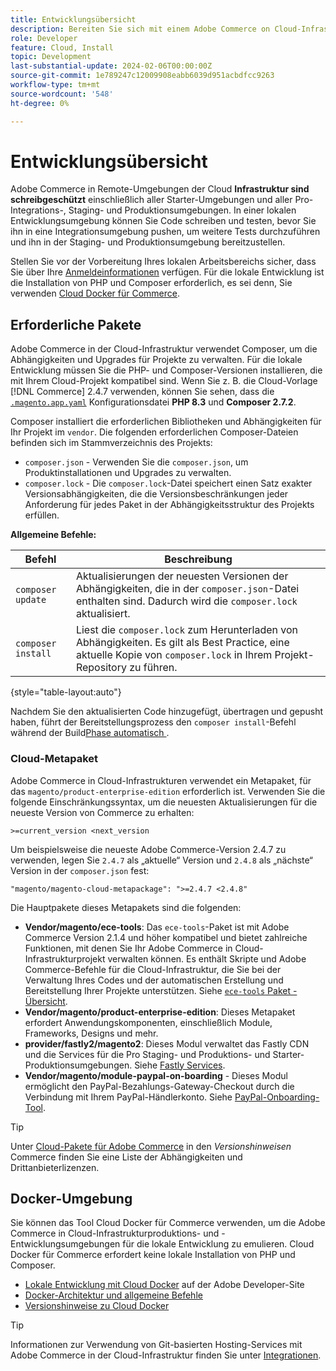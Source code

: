 ```yaml
---
title: Entwicklungsübersicht
description: Bereiten Sie sich mit einem Adobe Commerce on Cloud-Infrastrukturprojekt auf die lokale Entwicklung vor.
role: Developer
feature: Cloud, Install
topic: Development
last-substantial-update: 2024-02-06T00:00:00Z
source-git-commit: 1e789247c12009908eabb6039d951acbdfcc9263
workflow-type: tm+mt
source-wordcount: '548'
ht-degree: 0%

---
```


# Entwicklungsübersicht

Adobe Commerce in Remote-Umgebungen der Cloud **Infrastruktur sind schreibgeschützt** einschließlich aller Starter-Umgebungen und aller Pro-Integrations-, Staging- und Produktionsumgebungen. In einer lokalen Entwicklungsumgebung können Sie Code schreiben und testen, bevor Sie ihn in eine Integrationsumgebung pushen, um weitere Tests durchzuführen und ihn in der Staging- und Produktionsumgebung bereitzustellen.

Stellen Sie vor der Vorbereitung Ihres lokalen Arbeitsbereichs sicher, dass Sie über Ihre [Anmeldeinformationen](../../get-started/prepare-workspace.md) verfügen. Für die lokale Entwicklung ist die Installation von PHP und Composer erforderlich, es sei denn, Sie verwenden [Cloud Docker für Commerce](#docker-environment).

## Erforderliche Pakete

Adobe Commerce in der Cloud-Infrastruktur verwendet Composer, um die Abhängigkeiten und Upgrades für Projekte zu verwalten. Für die lokale Entwicklung müssen Sie die PHP- und Composer-Versionen installieren, die mit Ihrem Cloud-Projekt kompatibel sind. Wenn Sie z. B. die Cloud-Vorlage [!DNL Commerce] 2.4.7 verwenden, können Sie sehen, dass die [`.magento.app.yaml`](https://github.com/magento/magento-cloud/blob/2.4.7/.magento.app.yaml) Konfigurationsdatei **PHP 8.3** und **Composer 2.7.2**.

Composer installiert die erforderlichen Bibliotheken und Abhängigkeiten für Ihr Projekt im `vendor`. Die folgenden erforderlichen Composer-Dateien befinden sich im Stammverzeichnis des Projekts:

- `composer.json` - Verwenden Sie die `composer.json`, um Produktinstallationen und Upgrades zu verwalten.
- `composer.lock` - Die `composer.lock`-Datei speichert einen Satz exakter Versionsabhängigkeiten, die die Versionsbeschränkungen jeder Anforderung für jedes Paket in der Abhängigkeitsstruktur des Projekts erfüllen.

**Allgemeine Befehle:**

| Befehl | Beschreibung |
|--------------------|----------------------------------------------------------------------------------------------------------------------------------------------------------|
| `composer update` | Aktualisierungen der neuesten Versionen der Abhängigkeiten, die in der `composer.json`-Datei enthalten sind. Dadurch wird die `composer.lock` aktualisiert. |
| `composer install` | Liest die `composer.lock` zum Herunterladen von Abhängigkeiten. Es gilt als Best Practice, eine aktuelle Kopie von `composer.lock` in Ihrem Projekt-Repository zu führen. |

{style="table-layout:auto"}

Nachdem Sie den aktualisierten Code hinzugefügt, übertragen und gepusht haben, führt der Bereitstellungsprozess den `composer install`-Befehl während der Build[Phase automatisch ](../deploy/process.md#build-phase-build-phase).

### Cloud-Metapaket

Adobe Commerce in Cloud-Infrastrukturen verwendet ein Metapaket, für das `magento/product-enterprise-edition` erforderlich ist. Verwenden Sie die folgende Einschränkungssyntax, um die neuesten Aktualisierungen für die neueste Version von Commerce zu erhalten:

```text
>=current_version <next_version
```

Um beispielsweise die neueste Adobe Commerce-Version 2.4.7 zu verwenden, legen Sie `2.4.7` als „aktuelle“ Version und `2.4.8` als „nächste“ Version in der `composer.json` fest:

```text
"magento/magento-cloud-metapackage": ">=2.4.7 <2.4.8"
```

Die Hauptpakete dieses Metapakets sind die folgenden:

- **Vendor/magento/ece-tools**: Das `ece-tools`-Paket ist mit Adobe Commerce Version 2.1.4 und höher kompatibel und bietet zahlreiche Funktionen, mit denen Sie Ihr Adobe Commerce in Cloud-Infrastrukturprojekt verwalten können. Es enthält Skripte und Adobe Commerce-Befehle für die Cloud-Infrastruktur, die Sie bei der Verwaltung Ihres Codes und der automatischen Erstellung und Bereitstellung Ihrer Projekte unterstützen. Siehe [`ece-tools` Paket - Übersicht](../dev-tools/package-overview.md).
- **Vendor/magento/product-enterprise-edition**: Dieses Metapaket erfordert Anwendungskomponenten, einschließlich Module, Frameworks, Designs und mehr.
- **provider/fastly2/magento2**: Dieses Modul verwaltet das Fastly CDN und die Services für die Pro Staging- und Produktions- und Starter-Produktionsumgebungen. Siehe [Fastly Services](/help/cloud-guide/cdn/fastly.md#fastly-cdn-module-for-magento-2).
- **Vendor/magento/module-paypal-on-boarding** - Dieses Modul ermöglicht den PayPal-Bezahlungs-Gateway-Checkout durch die Verbindung mit Ihrem PayPal-Händlerkonto. Siehe [PayPal-Onboarding-Tool](../store/paypal.md).

>[!TIP]
>
>Unter [Cloud-Pakete für Adobe Commerce](/help/cloud-guide/release-notes/cloud-packages.md) in den _Versionshinweisen_ Commerce finden Sie eine Liste der Abhängigkeiten und Drittanbieterlizenzen.

## Docker-Umgebung

Sie können das Tool Cloud Docker für Commerce verwenden, um die Adobe Commerce in Cloud-Infrastrukturproduktions- und -Entwicklungsumgebungen für die lokale Entwicklung zu emulieren. Cloud Docker für Commerce erfordert keine lokale Installation von PHP und Composer.

- [Lokale Entwicklung mit Cloud Docker](https://developer.adobe.com/commerce/cloud-tools/docker/setup/) auf der Adobe Developer-Site
- [Docker-Architektur und allgemeine Befehle](../dev-tools/cloud-docker.md)
- [Versionshinweise zu Cloud Docker](../release-notes/cloud-docker.md)

>[!TIP]
>
>Informationen zur Verwendung von Git-basierten Hosting-Services mit Adobe Commerce in der Cloud-Infrastruktur finden Sie unter [Integrationen](../integrations/overview.md).
